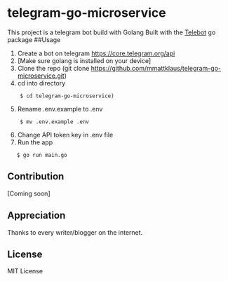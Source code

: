 # telegram-go-microservice

This project is a telegram bot build with Golang
Built with the [Telebot](https://godoc.org/gopkg.in/tucnak/telebot.v2) go package
##Usage

1. Create a bot on telegram https://core.telegram.org/api
2. [Make sure golang is installed on your device]
3. Clone the repo (git clone https://github.com/mmattklaus/telegram-go-microservice.git)
4. cd into directory 
```ssh 
    $ cd telegram-go-microservice)
```
5. Rename .env.example to .env 
```ssh
    $ mv .env.example .env
```
6. Change API token key in .env file
7. Run the app
```ssh
   $ go run main.go
```
## Contribution
[Coming soon]

## Appreciation
Thanks to every writer/blogger on the internet. 

## License
MIT License